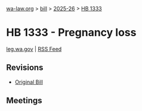 [wa-law.org](/) > [bill](/bill/) > [2025-26](/bill/2025-26/) > [HB 1333](/bill/2025-26/hb/1333/)

# HB 1333 - Pregnancy loss
[leg.wa.gov](https://app.leg.wa.gov/billsummary?BillNumber=1333&Year=2025&Initiative=false) | [RSS Feed](./rss.xml)

## Revisions
* [Original Bill](1/)

## Meetings